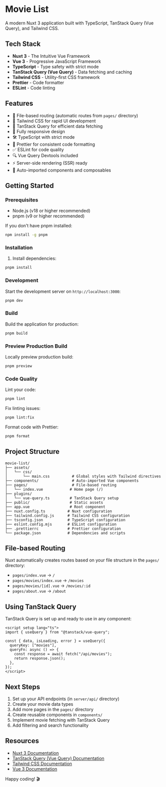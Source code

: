 # Movie List

A modern Nuxt 3 application built with TypeScript, TanStack Query (Vue Query), and Tailwind CSS.

## Tech Stack

- **Nuxt 3** - The Intuitive Vue Framework
- **Vue 3** - Progressive JavaScript Framework
- **TypeScript** - Type safety with strict mode
- **TanStack Query (Vue Query)** - Data fetching and caching
- **Tailwind CSS** - Utility-first CSS framework
- **Prettier** - Code formatter
- **ESLint** - Code linting

## Features

- 🚀 File-based routing (automatic routes from `pages/` directory)
- 🎨 Tailwind CSS for rapid UI development
- 🔄 TanStack Query for efficient data fetching
- 📱 Fully responsive design
- 🛠️ TypeScript with strict mode
- 💅 Prettier for consistent code formatting
- ✅ ESLint for code quality
- 🔍 Vue Query Devtools included
- ⚡️ Server-side rendering (SSR) ready
- 🎯 Auto-imported components and composables

## Getting Started

### Prerequisites

- Node.js (v18 or higher recommended)
- pnpm (v9 or higher recommended)

If you don't have pnpm installed:

```bash
npm install -g pnpm
```

### Installation

1. Install dependencies:

```bash
pnpm install
```

### Development

Start the development server on `http://localhost:3000`:

```bash
pnpm dev
```

### Build

Build the application for production:

```bash
pnpm build
```

### Preview Production Build

Locally preview production build:

```bash
pnpm preview
```

### Code Quality

Lint your code:

```bash
pnpm lint
```

Fix linting issues:

```bash
pnpm lint:fix
```

Format code with Prettier:

```bash
pnpm format
```

## Project Structure

```
movie-list/
├── assets/
│   └── css/
│       └── main.css          # Global styles with Tailwind directives
├── components/               # Auto-imported Vue components
├── pages/                    # File-based routing
│   └── index.vue            # Home page (/)
├── plugins/
│   └── vue-query.ts         # TanStack Query setup
├── public/                  # Static assets
├── app.vue                  # Root component
├── nuxt.config.ts          # Nuxt configuration
├── tailwind.config.js      # Tailwind CSS configuration
├── tsconfig.json           # TypeScript configuration
├── eslint.config.mjs       # ESLint configuration
├── .prettierrc             # Prettier configuration
└── package.json            # Dependencies and scripts
```

## File-based Routing

Nuxt automatically creates routes based on your file structure in the `pages/` directory:

- `pages/index.vue` → `/`
- `pages/movies/index.vue` → `/movies`
- `pages/movies/[id].vue` → `/movies/:id`
- `pages/about.vue` → `/about`

## Using TanStack Query

TanStack Query is set up and ready to use in any component:

```vue
<script setup lang="ts">
import { useQuery } from "@tanstack/vue-query";

const { data, isLoading, error } = useQuery({
  queryKey: ["movies"],
  queryFn: async () => {
    const response = await fetch("/api/movies");
    return response.json();
  },
});
</script>
```

## Next Steps

1. Set up your API endpoints (in `server/api/` directory)
2. Create your movie data types
3. Add more pages in the `pages/` directory
4. Create reusable components in `components/`
5. Implement movie fetching with TanStack Query
6. Add filtering and search functionality

## Resources

- [Nuxt 3 Documentation](https://nuxt.com/docs)
- [TanStack Query (Vue Query) Documentation](https://tanstack.com/query/latest/docs/vue/overview)
- [Tailwind CSS Documentation](https://tailwindcss.com/docs)
- [Vue 3 Documentation](https://vuejs.org/)

Happy coding! 🎬
